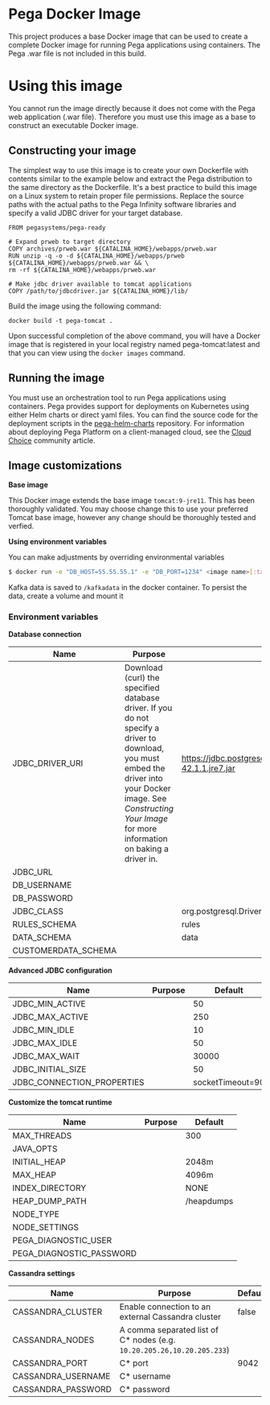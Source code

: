 Pega Docker Image
===========

This project produces a base Docker image that can be used to create a complete Docker image for running Pega applications using containers.  The Pega .war file is not included in this build.

# Using this image

You cannot run the image directly because it does not come with the Pega web application (.war file).  Therefore you must use this image as a base to construct an executable Docker image.

## Constructing your image

The simplest way to use this image is to create your own Dockerfile with contents similar to the example below and extract the Pega distribution to the same directory as the Dockerfile.  It's a best practice to build this image on a Linux system to retain proper file permissions.  Replace the source paths with the actual paths to the Pega Infinity software libraries and specify a valid JDBC driver for your target database.

    FROM pegasystems/pega-ready
    
    # Expand prweb to target directory
    COPY archives/prweb.war ${CATALINA_HOME}/webapps/prweb.war
    RUN unzip -q -o -d ${CATALINA_HOME}/webapps/prweb ${CATALINA_HOME}/webapps/prweb.war && \
    rm -rf ${CATALINA_HOME}/webapps/prweb.war

    # Make jdbc driver available to tomcat applications
    COPY /path/to/jdbcdriver.jar ${CATALINA_HOME}/lib/

Build the image using the following command:

    docker build -t pega-tomcat .

Upon successful completion of the above command, you will have a Docker
image that is registered in your local registry named pega-tomcat:latest
and that you can view using the `docker images` command.

## Running the image

You must use an orchestration tool to run Pega applications using containers. Pega provides support for deployments on Kubernetes using either Helm charts or direct yaml files.  You can find the source code for the deployment scripts in the [pega-helm-charts](https://github.com/pegasystems/pega-helm-charts) repository. For information about deploying Pega Platform on a client-managed cloud, see the [Cloud Choice](https://community.pega.com/knowledgebase/articles/cloud-choice) community article.

## Image customizations

**Base image**

This Docker image extends the base image `tomcat:9-jre11`. This has been thoroughly validated. You may choose change this to use your preferred Tomcat base image, however any change should be thoroughly tested and verfied.

**Using environment variables**

You can make adjustments by overriding environmental variables
```bash
$ docker run -e "DB_HOST=55.55.55.1" -e "DB_PORT=1234" <image name>[:tags]
```

Kafka data is saved to `/kafkadata` in the docker container. To persist the data, create a volume and mount it

### Environment variables

**Database connection**

|  Name                        | Purpose                          | Default        |
| ---------------------------- | -------------------------------- | -------------- |
| JDBC_DRIVER_URI              | Download (curl) the specified database driver.  If you do not specify a driver to download, you must embed the driver into your Docker image.  See *Constructing Your Image* for more information on baking a driver in. | https://jdbc.postgresql.org/download/postgresql-42.1.1.jre7.jar |
| JDBC_URL                     |                                  |                |
| DB_USERNAME                  |                                  |                |
| DB_PASSWORD                  |                                  |                |
| JDBC_CLASS                   |                                  | org.postgresql.Driver |
| RULES_SCHEMA                 |                                  | rules          |
| DATA_SCHEMA                  |                                  | data           |
| CUSTOMERDATA_SCHEMA          |                                  |                |

**Advanced JDBC configuration**

|  Name                        | Purpose                          | Default        |
| ---------------------------- | -------------------------------- | -------------- |
| JDBC_MIN_ACTIVE              |                                  | 50  |
| JDBC_MAX_ACTIVE              |                                  | 250 |
| JDBC_MIN_IDLE                |                                  | 10 |
| JDBC_MAX_IDLE                |                                  | 50 |
| JDBC_MAX_WAIT                |                                  | 30000 |
| JDBC_INITIAL_SIZE            |                                  | 50 |
| JDBC_CONNECTION_PROPERTIES   |                                  | socketTimeout=90 |

**Customize the tomcat runtime**

|  Name                        | Purpose                          | Default        |
| ---------------------------- | -------------------------------- | -------------- |
| MAX_THREADS                  |                                  | 300 |
| JAVA_OPTS                    |                                  | |
| INITIAL_HEAP                 |                                  | 2048m |
| MAX_HEAP                     |                                  | 4096m |
| INDEX_DIRECTORY              |                                  | NONE |
| HEAP_DUMP_PATH               |                                  | /heapdumps |
| NODE_TYPE                    |                                  | |
| NODE_SETTINGS                |                                  | |
| PEGA_DIAGNOSTIC_USER         |                                  | |
| PEGA_DIAGNOSTIC_PASSWORD     |                                  | |

**Cassandra settings**

|  Name                        | Purpose                          | Default        |
| ---------------------------- | -------------------------------- | -------------- |
| CASSANDRA_CLUSTER            | Enable connection to an external Cassandra cluster | false |
| CASSANDRA_NODES              | A comma separated list of C* nodes (e.g. `10.20.205.26,10.20.205.233`) | |
| CASSANDRA_PORT               | C* port                          | 9042 |
| CASSANDRA_USERNAME           | C* username                      |  |
| CASSANDRA_PASSWORD           | C* password                      |  |

